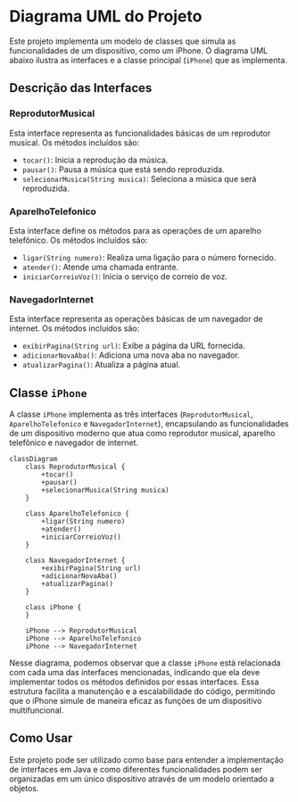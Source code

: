 # Diagrama UML do Projeto

Este projeto implementa um modelo de classes que simula as funcionalidades de um dispositivo, como um iPhone. O diagrama UML abaixo ilustra as interfaces e a classe principal (`iPhone`) que as implementa.

## Descrição das Interfaces

### ReprodutorMusical
Esta interface representa as funcionalidades básicas de um reprodutor musical. Os métodos incluídos são:
- `tocar()`: Inicia a reprodução da música.
- `pausar()`: Pausa a música que está sendo reproduzida.
- `selecionarMusica(String musica)`: Seleciona a música que será reproduzida.

### AparelhoTelefonico
Esta interface define os métodos para as operações de um aparelho telefônico. Os métodos incluídos são:
- `ligar(String numero)`: Realiza uma ligação para o número fornecido.
- `atender()`: Atende uma chamada entrante.
- `iniciarCorreioVoz()`: Inicia o serviço de correio de voz.

### NavegadorInternet
Esta interface representa as operações básicas de um navegador de internet. Os métodos incluídos são:
- `exibirPagina(String url)`: Exibe a página da URL fornecida.
- `adicionarNovaAba()`: Adiciona uma nova aba no navegador.
- `atualizarPagina()`: Atualiza a página atual.

## Classe `iPhone`

A classe `iPhone` implementa as três interfaces (`ReprodutorMusical`, `AparelhoTelefonico` e `NavegadorInternet`), encapsulando as funcionalidades de um dispositivo moderno que atua como reprodutor musical, aparelho telefônico e navegador de internet.

```mermaid
classDiagram
    class ReprodutorMusical {
        +tocar()
        +pausar()
        +selecionarMusica(String musica)
    }

    class AparelhoTelefonico {
        +ligar(String numero)
        +atender()
        +iniciarCorreioVoz()
    }

    class NavegadorInternet {
        +exibirPagina(String url)
        +adicionarNovaAba()
        +atualizarPagina()
    }

    class iPhone {
    }

    iPhone --> ReprodutorMusical
    iPhone --> AparelhoTelefonico
    iPhone --> NavegadorInternet
```
Nesse diagrama, podemos observar que a classe `iPhone` está relacionada com cada uma das interfaces mencionadas, indicando que ela deve implementar todos os métodos definidos por essas interfaces. Essa estrutura facilita a manutenção e a escalabilidade do código, permitindo que o iPhone simule de maneira eficaz as funções de um dispositivo multifuncional.

## Como Usar

Este projeto pode ser utilizado como base para entender a implementação de interfaces em Java e como diferentes funcionalidades podem ser organizadas em um único dispositivo através de um modelo orientado a objetos.